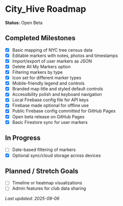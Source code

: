 # City_Hive Roadmap
**Status:** Open Beta

## Completed Milestones

- [x] Basic mapping of NYC tree census data
- [x] Editable markers with notes, photos and timestamps
- [x] Import/export of user markers as JSON
- [x] Delete All My Markers option
- [x] Filtering markers by type
- [x] Icon set for different marker types
- [x] Mobile-friendly legend and controls
- [x] Branded map title and styled default controls
- [x] Accessibility polish and keyboard navigation
- [x] Local Firebase config file for API keys
- [x] Firebase made optional for offline use
- [x] Public Firebase config committed for GitHub Pages
- [x] Open beta release on GitHub Pages
- [x] Basic Firestore sync for user markers

## In Progress

- [ ] Date-based filtering of markers
- [x] Optional sync/cloud storage across devices

## Planned / Stretch Goals

- [ ] Timeline or heatmap visualizations
- [ ] Admin features for club data sharing

_Last updated: 2025-09-06_
